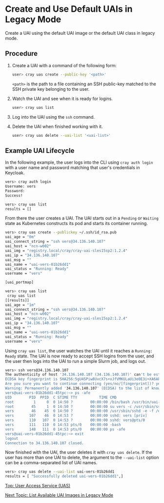 # Create and Use Default UAIs in Legacy Mode

Create a UAI using the default UAI image or the default UAI class in legacy mode.

## Procedure

1. Create a UAI with a command of the following form:

    ```bash
    user> cray uas create --public-key '<path>'
    ```

    `<path>` is the path to a file containing an SSH public-key matched to the SSH private key belonging to the user.

2. Watch the UAI and see when it is ready for logins.

    ```bash
    user> cray uas list
    ```

3. Log into the UAI using the `ssh` command.

4. Delete the UAI when finished working with it.

    ```bash
    user> cray uas delete --uai-list '<uai-list>'
    ```

## Example UAI Lifecycle

In the following example, the user logs into the CLI using `cray auth login` with a user name and password matching that user's credentials in Keycloak.

```bash
vers> cray auth login
Username: vers
Password:
Success!

vers> cray uas list
results = []
```

From there the user creates a UAI. The UAI starts out in a `Pending` or `Waiting` state as Kubernetes constructs its pod and starts its container running.

```bash
vers> cray uas create --publickey ~/.ssh/id_rsa.pub
uai_age = "0m"
uai_connect_string = "ssh vers@34.136.140.107"
uai_host = "ncn-w002"
uai_img = "registry.local/cray/cray-uai-sles15sp2:1.2.4"
uai_ip = "34.136.140.107"
uai_msg = ""
uai_name = "uai-vers-01b26dd1"
uai_status = "Running: Ready"
username = "vers"

[uai_portmap]

vers> cray uas list
 cray uas list
[[results]]
uai_age = "1m"
uai_connect_string = "ssh vers@34.136.140.107"
uai_host = "ncn-w002"
uai_img = "registry.local/cray/cray-uai-sles15sp2:1.2.4"
uai_ip = "34.136.140.107"
uai_msg = ""
uai_name = "uai-vers-01b26dd1"
uai_status = "Running: Ready"
username = "vers"
```

Using `cray uas list`, the user watches the UAI until it reaches a `Running: Ready` state. The UAI is now ready to accept SSH logins from the user, and the user then logs into the UAI to run a simple Slurm job, and logs out.

```bash
vers> ssh vers@34.136.140.107
The authenticity of host '34.136.140.107 (34.136.140.107)' can't be established.
ECDSA key fingerprint is SHA256:5gU4SPiw8UvcX7s+xJfVMKULaUi3e0E3i+XA6AklEJA.
Are you sure you want to continue connecting (yes/no/[fingerprint])? yes
Warning: Permanently added '34.136.140.107' (ECDSA) to the list of known hosts.
vers@uai-vers-01b26dd1-45tpc:~> ps -afe
UID        PID  PPID  C STIME TTY          TIME CMD
root         1     0  0 14:50 ?        00:00:00 /bin/bash /usr/bin/uai-ssh.sh
root        45     1  0 14:50 ?        00:00:00 su vers -c /usr/sbin/sshd -e -f /etc/uas/ssh/sshd_config -D
vers        46    45  0 14:50 ?        00:00:00 /usr/sbin/sshd -e -f /etc/uas/ssh/sshd_config -D
vers       107    46  0 14:53 ?        00:00:00 sshd: vers [priv]
vers       110   107  0 14:53 ?        00:00:00 sshd: vers@pts/0
vers       111   110  0 14:53 pts/0    00:00:00 -bash
vers       148   111  0 14:53 pts/0    00:00:00 ps -afe
vers@uai-vers-01b26dd1-45tpc:~> exit
logout
Connection to 34.136.140.107 closed.
```

Now finished with the UAI, the user deletes it with `cray uas delete`. If the user has more than one UAI to delete, the argument to the `--uai-list` option can be a comma-separated list of UAI names.

```bash
vers> cray uas delete --uai-list uai-vers-01b26dd1
results = [ "Successfully deleted uai-vers-01b26dd1",]
```

[Top: User Access Service (UAS)](README.md)

[Next Topic: List Available UAI Images in Legacy Mode](List_Available_UAI_Images_in_Legacy_Mode.md)
